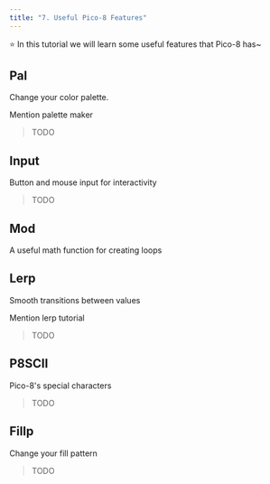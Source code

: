 ```yaml
---
title: "7. Useful Pico-8 Features"
---
```


⭐️ In this tutorial we will learn some useful features that Pico-8 has~

## Pal

Change your color palette.

Mention palette maker

> TODO

## Input

Button and mouse input for interactivity

> TODO

## Mod

A useful math function for creating loops

## Lerp

Smooth transitions between values 

Mention lerp tutorial

> TODO

## P8SCII

Pico-8's special characters

> TODO

## Fillp

Change your fill pattern

> TODO


